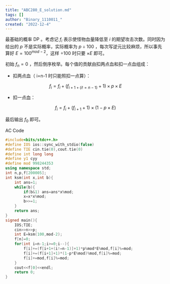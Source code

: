 ```yaml
---
title: "ABC280_E_solution.md"
tags: []
author: "Binary_1110011_"
created: "2022-12-4"
---
```


最基础的概率 $\text{DP}$ 。考虑记 $f_i$ 表示使怪物血量降低至 $i$ 的期望攻击次数。同时因为给出的 $p$ 不是实际概率，实际概率为 $p\div 100$ ，每次写逆元比较麻烦，所以事先算好 $E=100^{mod-2}$，这样 $\div 100$ 时只要 $\times E$ 即可。

初始 $f_n=0$ ，然后倒序枚举。每个值的贡献由扣两点血和扣一点血组成：

- 扣两点血（ i=n-1 时只能照扣一点算）：

$$f_i=f_i+(f_{i+1+(i!=n-1)}+1)\times p\times E$$

- 扣一点血：

$$f_i=f_i+(f_{i+1}+1)\times(1-p\times E)$$

最后输出 $f_0$ 即可。

AC Code

```cpp
#include<bits/stdc++.h>
#define IOS ios::sync_with_stdio(false)
#define TIE cin.tie(0),cout.tie(0)
#define int long long
#define y1 cyy
#define mod 998244353
using namespace std;
int n,p,f[200005];
int ksm(int x,int b){
	int ans=1;
	while(b){
		if(b&1) ans=ans*x%mod;
		x=x*x%mod;
		b>>=1;
	}
	return ans;
}
signed main(){
	IOS;TIE;
	cin>>n>>p;
	int E=ksm(100,mod-2);
	f[n]=0;
	for(int i=n-1;i>=0;i--){
		f[i]+=(f[i+1+(i!=n-1)]+1)*p%mod*E%mod,f[i]%=mod;
		f[i]+=(f[i+1]+1)*(1-p*E%mod)%mod,f[i]%=mod;
		f[i]+=mod,f[i]%=mod;
	}
	cout<<f[0]<<endl;
	return 0;
}
```